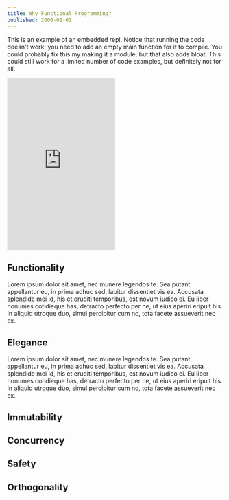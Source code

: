 ```yaml
---
title: Why Functional Programming?
published: 2000-01-01
---
```


This is an example of an embedded repl. Notice that running the code doesn't
work; you need to add an empty main function for it to compile. You could
probably fix this my making it a module; but that also adds bloat. This could
still work for a limited number of code examples, but definitely not for all.

<!-- <figure class="repl-wrapper" -->
<iframe height="400px" width="50%" src="https://repl.it/@cs43/QuickSortRepl?lite=true" scrolling="no" frameborder="no" allowtransparency="true" allowfullscreen="true" sandbox="allow-forms allow-pointer-lock allow-popups allow-same-origin allow-scripts allow-modals"></iframe>
<!-- </figure> -->

## Functionality

Lorem ipsum dolor sit amet, nec munere legendos te. Sea putant appellantur eu, in prima adhuc sed, labitur dissentiet vis ea. Accusata splendide mei id, his et eruditi temporibus, est novum iudico ei. Eu liber nonumes cotidieque has, detracto perfecto per ne, ut eius aperiri eripuit his. In aliquid utroque duo, simul percipitur cum no, tota facete assueverit nec ex.

## Elegance

Lorem ipsum dolor sit amet, nec munere legendos te. Sea putant appellantur eu, in prima adhuc sed, labitur dissentiet vis ea. Accusata splendide mei id, his et eruditi temporibus, est novum iudico ei. Eu liber nonumes cotidieque has, detracto perfecto per ne, ut eius aperiri eripuit his. In aliquid utroque duo, simul percipitur cum no, tota facete assueverit nec ex.

## Immutability

## Concurrency

## Safety

## Orthogonality